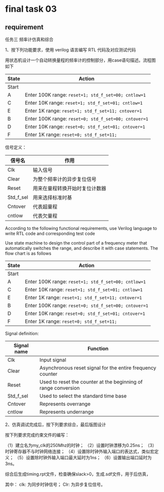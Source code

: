 # final task 03

## requirement

任务三 频率计仿真和综合

1、按下列功能要求，使用 verilog 语言编写 RTL 代码及对应测试代码

用状态机设计一个自动转换量程的频率计的控制部分，用case语句描述。流程图如下

| State | Action                                               |
| ----- | ---------------------------------------------------- |
| Start |                                                      |
| A     | Enter 100K range: `reset=1; std_f_set=00; cntlow=1`  |
| C     | Enter 10K range: `reset=1; std_f_set=01; cntlow=1`   |
| E     | Enter 1K range: `reset=1; std_f_set=11; cntover=1`   |
| B     | Enter 100K range: `reset=0; std_f_set=00; cntover=1` |
| D     | Enter 10K range: `reset=0; std_f_set=01; cntover=1`  |
| F     | Enter 1K range: `reset=0; std_f_set=11;`             |

信号定义：

| 信号名    | 作用                           |
| --------- | ------------------------------ |
| Clk       | 输入信号                       |
| Clear     | 为整个频率计的异步复位信号     |
| Reset     | 用来在量程转换开始时复位计数器 |
| Std_f_sel | 用来选择标准时基               |
| Cntover   | 代表超量程                     |
| cntlow    | 代表欠量程                     |

According to the following functional requirements, use Verilog language to write RTL code and corresponding test code

Use state machine to design the control part of a frequency meter that automatically switches the range, and describe it with case statements. The flow chart is as follows

| State | Action                                               |
| ----- | ---------------------------------------------------- |
| Start |                                                      |
| A     | Enter 100K range: `reset=1; std_f_set=00; cntlow=1`  |
| C     | Enter 10K range: `reset=1; std_f_set=01; cntlow=1`   |
| E     | Enter 1K range: `reset=1; std_f_set=11; cntover=1`   |
| B     | Enter 100K range: `reset=0; std_f_set=00; cntover=1` |
| D     | Enter 10K range: `reset=0; std_f_set=01; cntover=1`  |
| F     | Enter 1K range: `reset=0; std_f_set=11;`             |

Signal definition:

| Signal name | Function                                                       |
| ----------- | -------------------------------------------------------------- |
| Clk         | Input signal                                                   |
| Clear       | Asynchronous reset signal for the entire frequency counter     |
| Reset       | Used to reset the counter at the beginning of range conversion |
| Std_f_sel   | Used to select the standard time base                          |
| Cntover     | Represents overrange                                           |
| cntlow      | Represents underrange                                          |

2、仿真调试完成后，按下列要求综合，最后版图设计

按下列要求完成约束文件的编写：

（1）建立名为my_clk的250Mhz的时钟；
（2）设置时钟漂移为0.25ns；
（3）时钟寄存器不与时钟网络连接；
（4）设置除时钟外输入端口的表达式，类似宏定义；
（5）设置除时钟外输入端口最大延时为1ns；
（6）设置输出端口延时为3ns。

综合后生成timing.rpt文件，检查确保slack>0，生成.sdf文件，用于后仿真，

其中：
clk: 为同步时钟信号；
Clr: 为异步复位信号。
